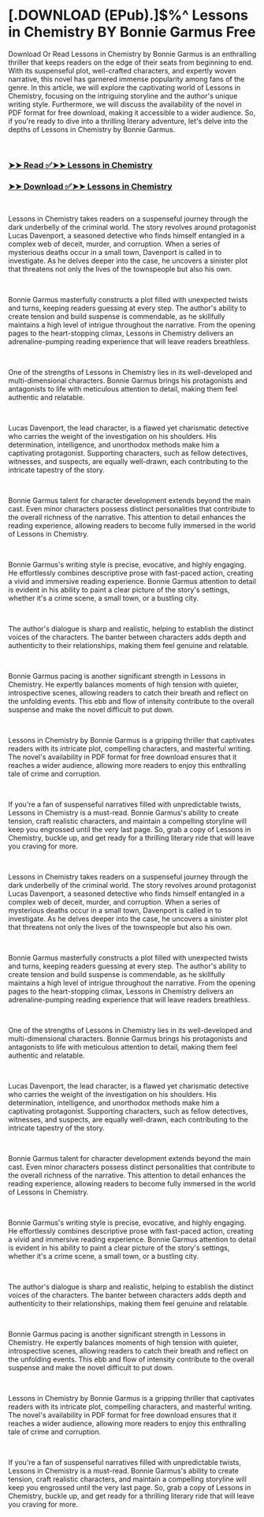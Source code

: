 # [.DOWNLOAD (EPub).]$%^ Lessons in Chemistry BY Bonnie Garmus Free

<p>Download Or Read Lessons in Chemistry by Bonnie Garmus is an enthralling thriller that keeps readers on the edge of their seats from beginning to end. With its suspenseful plot, well-crafted characters, and expertly woven narrative, this novel has garnered immense popularity among fans of the genre. In this article, we will explore the captivating world of Lessons in Chemistry, focusing on the intriguing storyline and the author's unique writing style. Furthermore, we will discuss the availability of the novel in PDF format for free download, making it accessible to a wider audience. So, if you're ready to dive into a thrilling literary adventure, let's delve into the depths of Lessons in Chemistry by Bonnie Garmus.</p>
<p>&nbsp;</p>

### [➤➤ Read ✅➤➤ Lessons in Chemistry](https://thehelpfulbooks.blogspot.com/id/57684325)

### [➤➤ Download ✅➤➤ Lessons in Chemistry](https://thehelpfulbooks.blogspot.com/id/57684325)

<p>&nbsp;</p>
<p>Lessons in Chemistry takes readers on a suspenseful journey through the dark underbelly of the criminal world. The story revolves around protagonist Lucas Davenport, a seasoned detective who finds himself entangled in a complex web of deceit, murder, and corruption. When a series of mysterious deaths occur in a small town, Davenport is called in to investigate. As he delves deeper into the case, he uncovers a sinister plot that threatens not only the lives of the townspeople but also his own.</p>
<p>&nbsp;</p>
<p>Bonnie Garmus masterfully constructs a plot filled with unexpected twists and turns, keeping readers guessing at every step. The author's ability to create tension and build suspense is commendable, as he skillfully maintains a high level of intrigue throughout the narrative. From the opening pages to the heart-stopping climax, Lessons in Chemistry delivers an adrenaline-pumping reading experience that will leave readers breathless.</p>
<p>&nbsp;</p>
<p>One of the strengths of Lessons in Chemistry lies in its well-developed and multi-dimensional characters. Bonnie Garmus brings his protagonists and antagonists to life with meticulous attention to detail, making them feel authentic and relatable.</p>
<p>&nbsp;</p>
<p>Lucas Davenport, the lead character, is a flawed yet charismatic detective who carries the weight of the investigation on his shoulders. His determination, intelligence, and unorthodox methods make him a captivating protagonist. Supporting characters, such as fellow detectives, witnesses, and suspects, are equally well-drawn, each contributing to the intricate tapestry of the story.</p>
<p>&nbsp;</p>
<p>Bonnie Garmus talent for character development extends beyond the main cast. Even minor characters possess distinct personalities that contribute to the overall richness of the narrative. This attention to detail enhances the reading experience, allowing readers to become fully immersed in the world of Lessons in Chemistry.</p>
<p>&nbsp;</p>
<p>Bonnie Garmus's writing style is precise, evocative, and highly engaging. He effortlessly combines descriptive prose with fast-paced action, creating a vivid and immersive reading experience. Bonnie Garmus attention to detail is evident in his ability to paint a clear picture of the story's settings, whether it's a crime scene, a small town, or a bustling city.</p>
<p>&nbsp;</p>
<p>The author's dialogue is sharp and realistic, helping to establish the distinct voices of the characters. The banter between characters adds depth and authenticity to their relationships, making them feel genuine and relatable.</p>
<p>&nbsp;</p>
<p>Bonnie Garmus pacing is another significant strength in Lessons in Chemistry. He expertly balances moments of high tension with quieter, introspective scenes, allowing readers to catch their breath and reflect on the unfolding events. This ebb and flow of intensity contribute to the overall suspense and make the novel difficult to put down.</p>
<p>&nbsp;</p>
<p>Lessons in Chemistry by Bonnie Garmus is a gripping thriller that captivates readers with its intricate plot, compelling characters, and masterful writing. The novel's availability in PDF format for free download ensures that it reaches a wider audience, allowing more readers to enjoy this enthralling tale of crime and corruption.</p>
<p>&nbsp;</p>
<p>If you're a fan of suspenseful narratives filled with unpredictable twists, Lessons in Chemistry is a must-read. Bonnie Garmus's ability to create tension, craft realistic characters, and maintain a compelling storyline will keep you engrossed until the very last page. So, grab a copy of Lessons in Chemistry, buckle up, and get ready for a thrilling literary ride that will leave you craving for more.</p>
<p>&nbsp;</p>
<p>Lessons in Chemistry takes readers on a suspenseful journey through the dark underbelly of the criminal world. The story revolves around protagonist Lucas Davenport, a seasoned detective who finds himself entangled in a complex web of deceit, murder, and corruption. When a series of mysterious deaths occur in a small town, Davenport is called in to investigate. As he delves deeper into the case, he uncovers a sinister plot that threatens not only the lives of the townspeople but also his own.</p>
<p>&nbsp;</p>
<p>Bonnie Garmus masterfully constructs a plot filled with unexpected twists and turns, keeping readers guessing at every step. The author's ability to create tension and build suspense is commendable, as he skillfully maintains a high level of intrigue throughout the narrative. From the opening pages to the heart-stopping climax, Lessons in Chemistry delivers an adrenaline-pumping reading experience that will leave readers breathless.</p>
<p>&nbsp;</p>
<p>One of the strengths of Lessons in Chemistry lies in its well-developed and multi-dimensional characters. Bonnie Garmus brings his protagonists and antagonists to life with meticulous attention to detail, making them feel authentic and relatable.</p>
<p>&nbsp;</p>
<p>Lucas Davenport, the lead character, is a flawed yet charismatic detective who carries the weight of the investigation on his shoulders. His determination, intelligence, and unorthodox methods make him a captivating protagonist. Supporting characters, such as fellow detectives, witnesses, and suspects, are equally well-drawn, each contributing to the intricate tapestry of the story.</p>
<p>&nbsp;</p>
<p>Bonnie Garmus talent for character development extends beyond the main cast. Even minor characters possess distinct personalities that contribute to the overall richness of the narrative. This attention to detail enhances the reading experience, allowing readers to become fully immersed in the world of Lessons in Chemistry.</p>
<p>&nbsp;</p>
<p>Bonnie Garmus's writing style is precise, evocative, and highly engaging. He effortlessly combines descriptive prose with fast-paced action, creating a vivid and immersive reading experience. Bonnie Garmus attention to detail is evident in his ability to paint a clear picture of the story's settings, whether it's a crime scene, a small town, or a bustling city.</p>
<p>&nbsp;</p>
<p>The author's dialogue is sharp and realistic, helping to establish the distinct voices of the characters. The banter between characters adds depth and authenticity to their relationships, making them feel genuine and relatable.</p>
<p>&nbsp;</p>
<p>Bonnie Garmus pacing is another significant strength in Lessons in Chemistry. He expertly balances moments of high tension with quieter, introspective scenes, allowing readers to catch their breath and reflect on the unfolding events. This ebb and flow of intensity contribute to the overall suspense and make the novel difficult to put down.</p>
<p>&nbsp;</p>
<p>Lessons in Chemistry by Bonnie Garmus is a gripping thriller that captivates readers with its intricate plot, compelling characters, and masterful writing. The novel's availability in PDF format for free download ensures that it reaches a wider audience, allowing more readers to enjoy this enthralling tale of crime and corruption.</p>
<p>&nbsp;</p>
<p>If you're a fan of suspenseful narratives filled with unpredictable twists, Lessons in Chemistry is a must-read. Bonnie Garmus's ability to create tension, craft realistic characters, and maintain a compelling storyline will keep you engrossed until the very last page. So, grab a copy of Lessons in Chemistry, buckle up, and get ready for a thrilling literary ride that will leave you craving for more.</p>
<p>&nbsp;</p>
